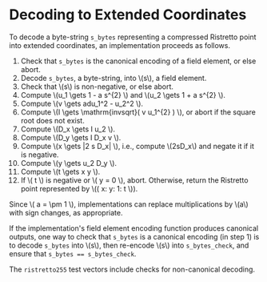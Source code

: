 # Decoding to Extended Coordinates

To decode a byte-string `s_bytes` representing a compressed Ristretto
point into extended coordinates, an implementation proceeds as
follows.

1. Check that `s_bytes` is the canonical encoding of a field element, or else abort.
2. Decode `s_bytes`, a byte-string, into \\(s\\), a field element.
3. Check that \\(s\\) is non-negative, or else abort.
4. Compute \\(u_1 \gets 1 - a s^{2} \\) and \\(u_2 \gets 1 + a s^{2} \\).
5. Compute \\(v \gets adu_1^2 - u_2^2 \\).
6. Compute \\(I \gets \mathrm{invsqrt}( v u_1^{2} ) \\), or abort if the square root does not exist.
7. Compute \\(D_x \gets I u_2 \\).
8. Compute \\(D_y \gets I D_x v \\).
9. Compute \\(x \gets |2 s D_x| \\), i.e., compute \\(2sD_x\\) and negate it if it is negative.
11. Compute \\(y \gets u_2 D_y \\).
12. Compute \\(t \gets x y \\).
13. If \\( t \\) is negative or \\( y = 0 \\), abort.
    Otherwise, return the Ristretto point represented by
    \\(( x: y: 1: t \\)).

Since \\( a = \pm 1 \\), implementations can replace multiplications
by \\(a\\) with sign changes, as appropriate.

If the implementation's field element encoding function produces
canonical outputs, one way to check that `s_bytes` is a canonical
encoding (in step 1) is to decode `s_bytes` into \\(s\\), then
re-encode \\(s\\) into `s_bytes_check`, and ensure that `s_bytes ==
s_bytes_check`.

The `ristretto255` test vectors include checks for non-canonical decoding.
